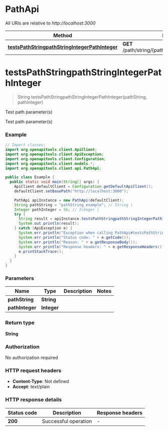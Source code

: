 # PathApi

All URIs are relative to *http://localhost:3000*

| Method | HTTP request | Description |
|------------- | ------------- | -------------|
| [**testsPathStringpathStringIntegerPathInteger**](PathApi.md#testsPathStringpathStringIntegerPathInteger) | **GET** /path/string/{path_string}/integer/{path_integer} | Test path parameter(s) |


<a id="testsPathStringpathStringIntegerPathInteger"></a>
# **testsPathStringpathStringIntegerPathInteger**
> String testsPathStringpathStringIntegerPathInteger(pathString, pathInteger)

Test path parameter(s)

Test path parameter(s)

### Example
```java
// Import classes:
import org.openapitools.client.ApiClient;
import org.openapitools.client.ApiException;
import org.openapitools.client.Configuration;
import org.openapitools.client.models.*;
import org.openapitools.client.api.PathApi;

public class Example {
  public static void main(String[] args) {
    ApiClient defaultClient = Configuration.getDefaultApiClient();
    defaultClient.setBasePath("http://localhost:3000");

    PathApi apiInstance = new PathApi(defaultClient);
    String pathString = "pathString_example"; // String | 
    Integer pathInteger = 56; // Integer | 
    try {
      String result = apiInstance.testsPathStringpathStringIntegerPathInteger(pathString, pathInteger);
      System.out.println(result);
    } catch (ApiException e) {
      System.err.println("Exception when calling PathApi#testsPathStringpathStringIntegerPathInteger");
      System.err.println("Status code: " + e.getCode());
      System.err.println("Reason: " + e.getResponseBody());
      System.err.println("Response headers: " + e.getResponseHeaders());
      e.printStackTrace();
    }
  }
}
```

### Parameters

| Name | Type | Description  | Notes |
|------------- | ------------- | ------------- | -------------|
| **pathString** | **String**|  | |
| **pathInteger** | **Integer**|  | |

### Return type

**String**

### Authorization

No authorization required

### HTTP request headers

 - **Content-Type**: Not defined
 - **Accept**: text/plain

### HTTP response details
| Status code | Description | Response headers |
|-------------|-------------|------------------|
| **200** | Successful operation |  -  |

